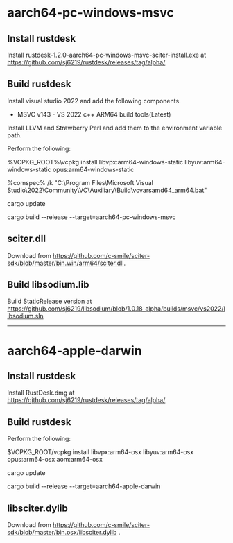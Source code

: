 # aarch64-pc-windows-msvc

## Install rustdesk

Install rustdesk-1.2.0-aarch64-pc-windows-msvc-sciter-install.exe
 at https://github.com/sj6219/rustdesk/releases/tag/alpha/ 

## Build rustdesk

Install visual studio 2022 and add the following components.

  - MSVC v143 - VS 2022 c++ ARM64 build tools(Latest)

Install LLVM and Strawberry Perl and add them to the environment variable path.


Perform the following:

%VCPKG_ROOT%\vcpkg install libvpx:arm64-windows-static libyuv:arm64-windows-static opus:arm64-windows-static

%comspec% /k "C:\Program Files\Microsoft Visual Studio\2022\Community\VC\Auxiliary\Build\vcvarsamd64_arm64.bat" 

cargo update

cargo build --release --target=aarch64-pc-windows-msvc 

## sciter.dll

Download from https://github.com/c-smile/sciter-sdk/blob/master/bin.win/arm64/sciter.dll.

## Build libsodium.lib

Build StaticRelease version at https://github.com/sj6219/libsodium/blob/1.0.18_alpha/builds/msvc/vs2022/libsodium.sln

---

# aarch64-apple-darwin

## Install rustdesk

Install RustDesk.dmg at https://github.com/sj6219/rustdesk/releases/tag/alpha/ 

## Build rustdesk

Perform the following:

$VCPKG_ROOT/vcpkg install libvpx:arm64-osx libyuv:arm64-osx opus:arm64-osx aom:arm64-osx

cargo update

cargo build --release --target=aarch64-apple-darwin 

## libsciter.dylib

Download from https://github.com/c-smile/sciter-sdk/blob/master/bin.osx/libsciter.dylib .

